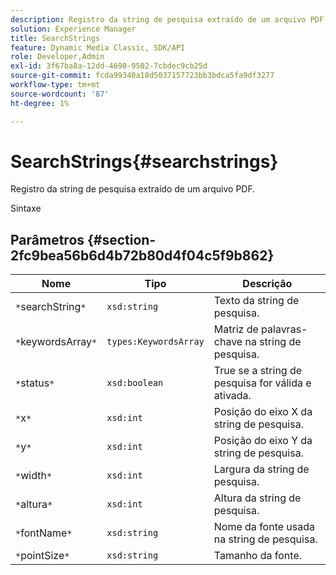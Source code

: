 ```yaml
---
description: Registro da string de pesquisa extraído de um arquivo PDF.
solution: Experience Manager
title: SearchStrings
feature: Dynamic Media Classic, SDK/API
role: Developer,Admin
exl-id: 3f67ba8a-12dd-4698-9502-7cbdec9cb25d
source-git-commit: fcda99340a18d5037157723bb3bdca5fa9df3277
workflow-type: tm+mt
source-wordcount: '87'
ht-degree: 1%

---
```


# SearchStrings{#searchstrings}

Registro da string de pesquisa extraído de um arquivo PDF.

Sintaxe

## Parâmetros {#section-2fc9bea56b6d4b72b80d4f04c5f9b862}

| Nome | Tipo | Descrição |
|---|---|---|
| `*`searchString`*` | `xsd:string` | Texto da string de pesquisa. |
| `*`keywordsArray`*` | `types:KeywordsArray` | Matriz de palavras-chave na string de pesquisa. |
| `*`status`*` | `xsd:boolean` | True se a string de pesquisa for válida e ativada. |
| `*`x`*` | `xsd:int` | Posição do eixo X da string de pesquisa. |
| `*`y`*` | `xsd:int` | Posição do eixo Y da string de pesquisa. |
| `*`width`*` | `xsd:int` | Largura da string de pesquisa. |
| `*`altura`*` | `xsd:int` | Altura da string de pesquisa. |
| `*`fontName`*` | `xsd:string` | Nome da fonte usada na string de pesquisa. |
| `*`pointSize`*` | `xsd:string` | Tamanho da fonte. |
